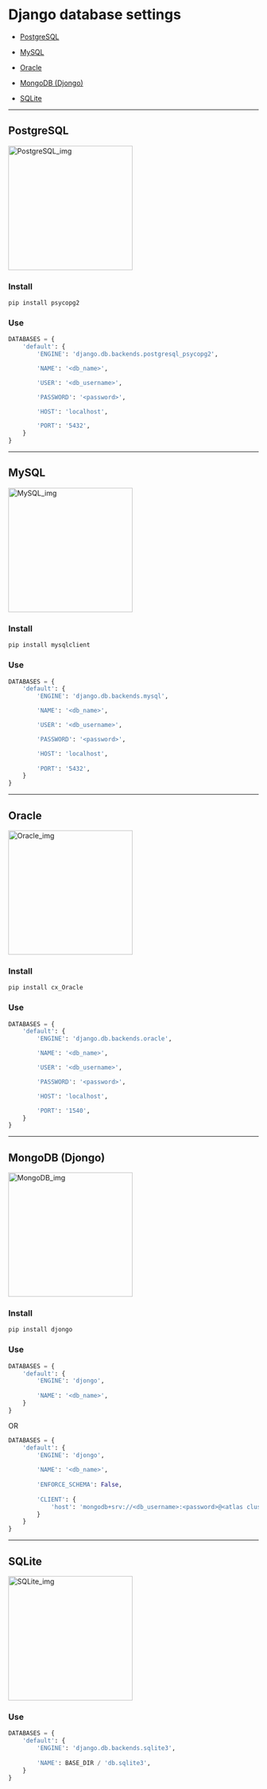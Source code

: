 # Django database settings


- [PostgreSQL](#postgresql)

- [MySQL](#mysql)

- [Oracle](#oracle)

- [MongoDB (Djongo)](#mongodb-djongo)

- [SQLite](#sqlite)

---
## PostgreSQL
<img src="https://upload.wikimedia.org/wikipedia/commons/2/29/Postgresql_elephant.svg" width="250" alt="PostgreSQL_img">

### Install

```
pip install psycopg2
```

### Use

```python
DATABASES = {
    'default': {
        'ENGINE': 'django.db.backends.postgresql_psycopg2',

        'NAME': '<db_name>',

        'USER': '<db_username>',

        'PASSWORD': '<password>',

        'HOST': 'localhost',

        'PORT': '5432',
    }
}
```

---
## MySQL
<img src="https://www.vectorlogo.zone/logos/mysql/mysql-official.svg" width="250" alt="MySQL_img">

### Install

```
pip install mysqlclient
```

### Use

```python
DATABASES = {
    'default': {
        'ENGINE': 'django.db.backends.mysql',

        'NAME': '<db_name>',

        'USER': '<db_username>',

        'PASSWORD': '<password>',

        'HOST': 'localhost',
        
        'PORT': '5432',
    }
}
```

---
## Oracle
<img src="https://upload.wikimedia.org/wikipedia/commons/2/29/Oracle_wordmark.svg" width="250"  alt="Oracle_img">

### Install

```
pip install cx_Oracle
```

### Use

```python
DATABASES = {
    'default': {
        'ENGINE': 'django.db.backends.oracle',

        'NAME': '<db_name>',

        'USER': '<db_username>',

        'PASSWORD': '<password>',

        'HOST': 'localhost',

        'PORT': '1540',
    }
}
```
---

## MongoDB (Djongo)
<img src="https://upload.wikimedia.org/wikipedia/commons/9/93/MongoDB_Logo.svg" width="250"  alt="MongoDB_img">

### Install

```
pip install djongo
```

### Use
```python
DATABASES = {
    'default': {
        'ENGINE': 'djongo',
        
        'NAME': '<db_name>',
    }
}
```

OR

```python
DATABASES = {
    'default': {
        'ENGINE': 'djongo',
        
        'NAME': '<db_name>',
        
        'ENFORCE_SCHEMA': False,
        
        'CLIENT': {
            'host': 'mongodb+srv://<db_username>:<password>@<atlas cluster>/<myFirstDatabase>?retryWrites=true&w=majority'
        }
    }
}
```

---
## SQLite
<img src="https://upload.wikimedia.org/wikipedia/commons/3/38/SQLite370.svg" width="250"  alt="SQLite_img">

### Use

```python
DATABASES = {
    'default': {
        'ENGINE': 'django.db.backends.sqlite3',
        
        'NAME': BASE_DIR / 'db.sqlite3',
    }
}
```
